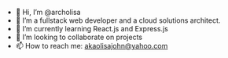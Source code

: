 - 👋 Hi, I’m @archolisa
- 👀 I’m a fullstack web developer and a cloud solutions architect.
- 🌱 I’m currently learning React.js and Express.js
- 💞️ I’m looking to collaborate on projects
- 📫 How to reach me: akaolisajohn@yahoo.com

<!---
archolisa/archolisa is a ✨ special ✨ repository because its `README.md` (this file) appears on your GitHub profile.
You can click the Preview link to take a look at your changes.
--->
